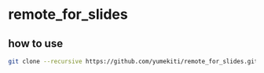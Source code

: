 # remote_for_slides

## how to use

```sh
git clone --recursive https://github.com/yumekiti/remote_for_slides.git
```